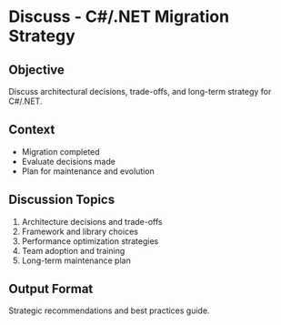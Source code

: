 # Discuss - C#/.NET Migration Strategy

## Objective
Discuss architectural decisions, trade-offs, and long-term strategy for C#/.NET.

## Context
- Migration completed
- Evaluate decisions made
- Plan for maintenance and evolution

## Discussion Topics
1. Architecture decisions and trade-offs
2. Framework and library choices
3. Performance optimization strategies
4. Team adoption and training
5. Long-term maintenance plan

## Output Format
Strategic recommendations and best practices guide.
